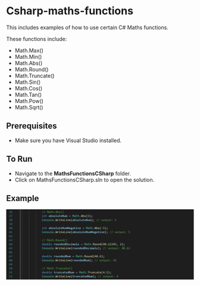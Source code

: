 # Csharp-maths-functions
This includes examples of how to use certain C# Maths functions.

These functions include:
* Math.Max()
* Math.Min()
* Math.Abs()
* Math.Round()
* Math.Truncate()
* Math.Sin()
* Math.Cos()
* Math.Tan()
* Math.Pow()
* Math.Sqrt()

## Prerequisites 

* Make sure you have Visual Studio installed. 

## To Run

* Navigate to the **MathsFunctionsCSharp** folder.
* Click on MathsFunctionsCSharp.sln to open the solution.

## Example

![alt text](math-functions.PNG)

